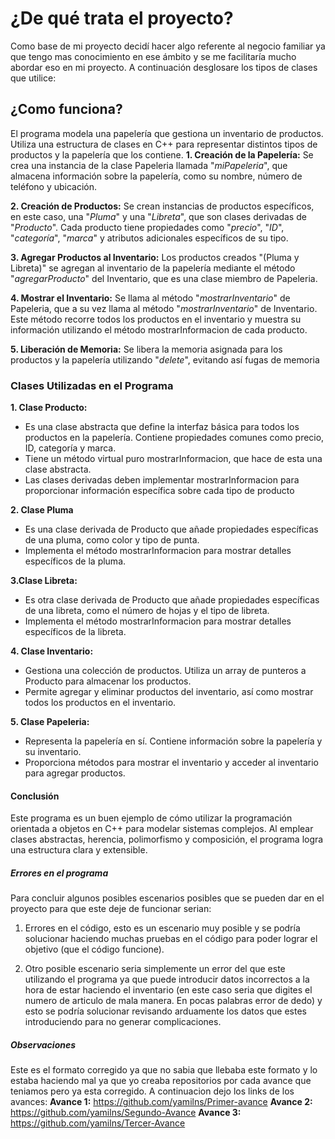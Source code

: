 # ¿De qué trata el proyecto?
Como base de mi proyecto decidí hacer algo referente al negocio familiar ya que
tengo mas conocimiento en ese ámbito y se me facilitaría mucho abordar eso en mi 
proyecto.
A continuación desglosare los tipos de clases que utilice:
## ¿Como funciona?
El programa modela una papelería que gestiona un inventario de productos. Utiliza una estructura de clases en C++ para representar distintos tipos de productos y la papelería que los contiene. 
**1. Creación de la Papelería:**
Se crea una instancia de la clase Papeleria llamada "_miPapeleria_", que almacena información sobre la papelería, como su nombre, número de teléfono y ubicación.

**2. Creación de Productos:**
Se crean instancias de productos específicos, en este caso, una "_Pluma_" y una "_Libreta_", que son clases derivadas de "_Producto_". Cada producto tiene propiedades como "_precio_", "_ID_", "_categoría_", "_marca_" y atributos adicionales específicos de su tipo.

**3. Agregar Productos al Inventario:**
Los productos creados "(Pluma y Libreta)" se agregan al inventario de la papelería mediante el método "_agregarProducto_" del Inventario, que es una clase miembro de Papeleria.

**4. Mostrar el Inventario:**
Se llama al método "_mostrarInventario_" de Papeleria, que a su vez llama al método "_mostrarInventario_" de Inventario. Este método recorre todos los productos en el inventario y muestra su información utilizando el método mostrarInformacion de cada producto.

**5. Liberación de Memoria:**
Se libera la memoria asignada para los productos y la papelería utilizando "_delete_", evitando así fugas de memoria

### Clases Utilizadas en el Programa
**1. Clase Producto:**
* Es una clase abstracta que define la interfaz básica para todos los productos en la papelería. Contiene propiedades comunes como precio, ID, categoría y marca.
* Tiene un método virtual puro mostrarInformacion, que hace de esta una clase abstracta.
* Las clases derivadas deben implementar mostrarInformacion para proporcionar información específica sobre cada tipo de producto

**2. Clase Pluma**
* Es una clase derivada de Producto que añade propiedades específicas de una pluma, como color y tipo de punta.
* Implementa el método mostrarInformacion para mostrar detalles específicos de la pluma.

**3.Clase Libreta:**
* Es otra clase derivada de Producto que añade propiedades específicas de una libreta, como el número de hojas y el tipo de libreta.
* Implementa el método mostrarInformacion para mostrar detalles específicos de la libreta.

**4. Clase Inventario:**
* Gestiona una colección de productos. Utiliza un array de punteros a Producto para almacenar los productos.
* Permite agregar y eliminar productos del inventario, así como mostrar todos los productos en el inventario.

**5. Clase Papeleria:**
* Representa la papelería en sí. Contiene información sobre la papelería y su inventario.
* Proporciona métodos para mostrar el inventario y acceder al inventario para agregar productos.

#### Conclusión
Este programa es un buen ejemplo de cómo utilizar la programación orientada a objetos en C++ para modelar sistemas complejos. Al emplear clases abstractas, herencia, polimorfismo y composición, el programa logra una estructura clara y extensible.

##### Errores en el programa
Para concluir algunos posibles escenarios posibles que se pueden dar en el proyecto para que este deje de funcionar serian:
1. Errores en el código, esto es un escenario muy posible y se podría solucionar haciendo muchas pruebas en el código para poder lograr el objetivo (que el código funcione).
   
2. Otro posible escenario seria simplemente un error del que este utilizando el programa ya que puede introducir datos incorrectos a la hora de estar haciendo el inventario (en este caso seria que digites el numero de articulo de mala manera. En pocas palabras error de dedo) y esto se podría solucionar revisando arduamente los datos que estes introduciendo para no generar complicaciones.

##### Observaciones
Este es el formato corregido ya que no sabia que llebaba este formato y lo estaba haciendo mal ya que yo creaba repositorios por cada avance que teniamos pero ya esta corregido.
A continuacion dejo los links de los avances:
**Avance 1:** https://github.com/yamilns/Primer-avance
**Avance 2:** https://github.com/yamilns/Segundo-Avance
**Avance 3:** https://github.com/yamilns/Tercer-Avance
